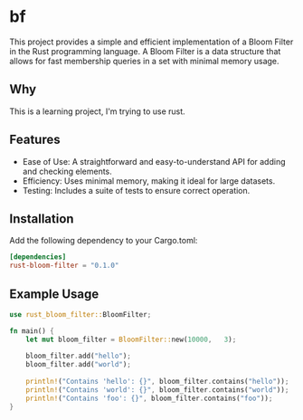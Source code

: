 # bf
This project provides a simple and efficient implementation of a Bloom Filter in the Rust programming language. A Bloom Filter is a data structure that allows for fast membership queries in a set with minimal memory usage.

## Why
This is a learning project, I'm trying to use rust.

## Features
* Ease of Use: A straightforward and easy-to-understand API for adding and checking elements.
* Efficiency: Uses minimal memory, making it ideal for large datasets.
* Testing: Includes a suite of tests to ensure correct operation.

## Installation
Add the following dependency to your Cargo.toml:
```toml
[dependencies]
rust-bloom-filter = "0.1.0"

```
## Example Usage

```rust
use rust_bloom_filter::BloomFilter;

fn main() {
    let mut bloom_filter = BloomFilter::new(10000,   3);
    
    bloom_filter.add("hello");
    bloom_filter.add("world");
    
    println!("Contains 'hello': {}", bloom_filter.contains("hello")); 
    println!("Contains 'world': {}", bloom_filter.contains("world")); 
    println!("Contains 'foo': {}", bloom_filter.contains("foo")); 
}

```

